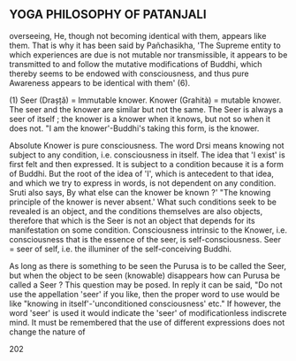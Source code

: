 ## YOGA PHILOSOPHY OF PATANJALI

overseeing, He, though not becoming identical with them, appears like them. That is why it has been said by Pañchasikha, 'The Supreme entity to which experiences are due is not mutable nor transmissible, it appears to be transmitted to and follow the mutative modifications of Buddhi, which thereby seems to be endowed with consciousness, and thus pure Awareness appears to be identical with them' (6).

(1) Seer (Drașță) = Immutable knower. Knower (Grahità) = mutable knower. The seer and the knower are similar but not the same. The Seer is always a seer of itself ; the knower is a knower when it knows, but not so when it does not. "I am the knower'-Buddhi's taking this form, is the knower.

Absolute Knower is pure consciousness. The word Drsi means knowing not subject to any condition, i.e. consciousness in itself. The idea that 'I exist' is first felt and then expressed. It is subject to a condition because it is a form of Buddhi. But the root of the idea of 'I', which is antecedent to that idea, and which we try to express in words, is not dependent on any condition. Sruti also says, By what else can the knower be known ?' "The knowing principle of the knower is never absent.' What such conditions seek to be revealed is an object, and the conditions themselves are also objects, therefore that which is the Seer is not an object that depends for its manifestation on some condition. Consciousness intrinsic to the Knower, i.e. consciousness that is the essence of the seer, is self-consciousness. Seer = seer of self, i.e. the illuminer of the self-conceiving Buddhi.

As long as there is something to be seen the Purusa is to be called the Seer, but when the object to be seen (knowable) disappears how can Purusa be called a Seer ? This question may be posed. In reply it can be said, "Do not use the appellation 'seer' if you like, then the proper word to use would be like "knowing in itself'-'unconditioned consciousness' etc." If however, the word 'seer' is used it would indicate the 'seer' of modificationless indiscrete mind. It must be remembered that the use of different expressions does not change the nature of

202
